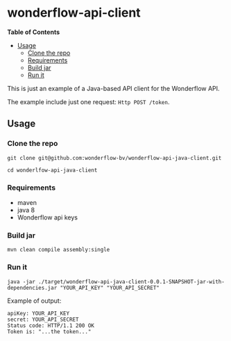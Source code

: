 # wonderflow-api-client

<!-- START doctoc generated TOC please keep comment here to allow auto update -->
<!-- DON'T EDIT THIS SECTION, INSTEAD RE-RUN doctoc TO UPDATE -->
**Table of Contents**

- [Usage](#usage)
  - [Clone the repo](#clone-the-repo)
  - [Requirements](#requirements)
  - [Build jar](#build-jar)
  - [Run it](#run-it)

<!-- END doctoc generated TOC please keep comment here to allow auto update -->

This is just an example of a Java-based API client for the Wonderflow API.

The example include just one request: `Http POST /token`.

## Usage

### Clone the repo

```
git clone git@github.com:wonderflow-bv/wonderflow-api-java-client.git

cd wonderlfow-api-java-client
```


### Requirements

- maven
- java 8
- Wonderflow api keys

### Build jar

`mvn clean compile assembly:single`

### Run it

`java -jar ./target/wonderflow-api-java-client-0.0.1-SNAPSHOT-jar-with-dependencies.jar "YOUR_API_KEY" "YOUR_API_SECRET" `

Example of output:

```
apiKey: YOUR_API_KEY
secret: YOUR_API_SECRET
Status code: HTTP/1.1 200 OK
Token is: "...the token..."
```

